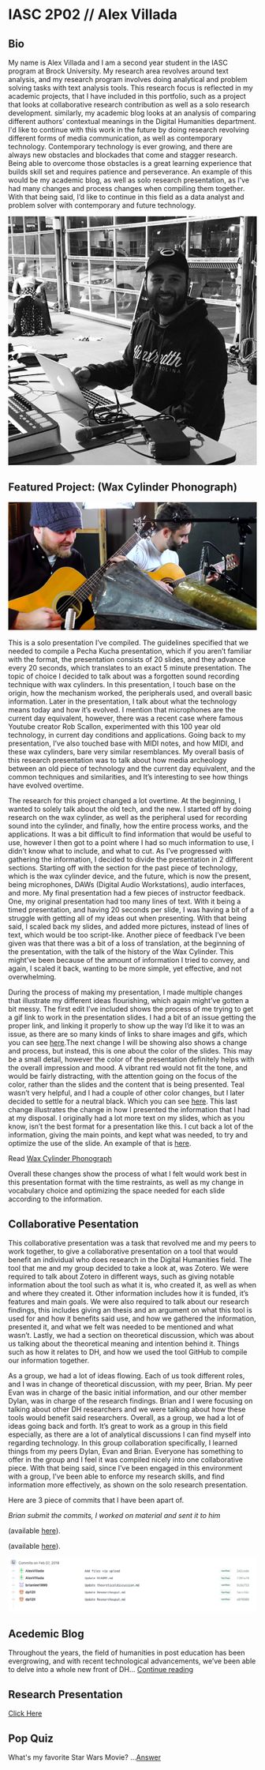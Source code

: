 # IASC 2P02 // Alex Villada

## Bio

My name is Alex Villada and I am a second year student in the IASC program at Brock University. My research area revolves around text analysis, and my research program involves doing analytical and problem solving tasks with text analysis tools. This research focus is reflected in my academic projects, that I have included in this portfolio, such as a project that looks at collaborative research contribution as well as a solo research development. similarly, my academic blog looks at an analysis of comparing different authors’ contextual meanings in the Digital Humanities department. I'd like to continue with this work in the future by doing research revolving different forms of media communication, as well as contemporary technology. Contemporary technology is ever growing, and there are always new obstacles and blockades that come and stagger research. Being able to overcome those obstacles is a great learning experience that builds skill set and requires patience and perseverance. An example of this would be my academic blog, as well as solo research presentation, as I’ve had many changes and process changes when compiling them together. With that being said, I’d like to continue in this field as a data analyst and problem solver with contemporary and future technology.

![](images/Me.jpg)

## Featured Project: (Wax Cylinder Phonograph)

![](images/FeaturedPic.png)

This is a solo presentation I’ve compiled. The guidelines specified that we needed to compile a Pecha Kucha presentation, which if you aren’t familiar with the format, the presentation consists of 20 slides, and they advance every 20 seconds, which translates to an exact 5 minute presentation. The topic of choice I decided to talk about was a forgotten sound recording technique with wax cylinders. In this presentation, I touch base on the origin, how the mechanism worked, the peripherals used, and overall basic information. Later in the presentation, I talk about what the technology means today and how it’s evolved. I mention that microphones are the current day equivalent, however, there was a recent case where famous Youtube creator Rob Scallon, experimented with this 100 year old technology, in current day conditions and applications. Going back to my presentation, I’ve also touched base with MIDI notes, and how MIDI, and these wax cylinders, bare very similar resemblances. My overall basis of this research presentation was to talk about how media archeology between an old piece of technology and the current day equivalent, and the common techniques and similarities, and It’s interesting to see how things have evolved overtime.  

The research for this project changed a lot overtime. At the beginning, I wanted to solely talk about the old tech, and the new. I started off by doing research on the wax cylinder, as well as the peripheral used for recording sound into the cylinder, and finally, how the entire process works, and the applications. It was a bit difficult to find information that would be useful to use, however I then got to a point where I had so much information to use, I didn’t know what to include, and what to cut. As I’ve progressed with gathering the information, I decided to divide the presentation in 2 different sections. Starting off with the section for the past piece of technology, which is the wax cylinder device, and the future, which is now the present, being microphones, DAWs (Digital Audio Workstations), audio interfaces, and more. My final presentation had a few pieces of instructor feedback. One, my original presentation had too many lines of text. With it being a timed presentation, and having 20 seconds per slide, I was having a bit of a struggle with getting all of my ideas out when presenting. With that being said, I scaled back my slides, and added more pictures, instead of lines of text, which would be too script-like. Another piece of feedback I’ve been given was that there was a bit of a loss of translation, at the beginning of the presentation, with the talk of the history of the Wax Cylinder. This might’ve been because of the amount of information  I tried to convey, and again, I scaled it back, wanting to be more simple, yet effective, and not overwhelming.

During the process of making my presentation, I made multiple changes that illustrate my different ideas flourishing, which again might’ve gotten a bit messy. The first edit I’ve included shows the process of me trying to get a gif link to work in the presentation slides. I had a bit of an issue getting the proper link, and linking it properly to show up the way I’d like it to was an issue, as there are so many kinds of links to share images and gifs, which you can see [here](https://github.com/AlexVillada/IASC-2P02/commit/cb547a874c6bcc10496c04793a7864ae7ae558c9#diff-abdf882c25e08d9ba219fe33f17591fe).The next change I will be showing also shows a change and process, but instead, this is one about the color of the slides. This may be a small detail, however the color of the presentation definitely helps with the overall impression and mood. A vibrant red would not fit the tone, and would be fairly distracting, with the attention going on the focus of the color, rather than the slides and the content that is being presented. Teal wasn’t very helpful, and I had a couple of other color changes, but I later decided to settle for a neutral black. Which you can see [here](https://github.com/AlexVillada/IASC-2P02/commit/45458c7096da2aac039da778cb89204bdebf93d8#diff-abdf882c25e08d9ba219fe33f17591fe). This last change illustrates the change in how I presented the information that I had at my disposal. I originally had a lot more text on my slides, which as you know, isn’t the best format for a presentation like this. I cut back a lot of the information, giving the main points, and kept what was needed, to try and optimize the use of the slide. An example of that is [here](https://github.com/AlexVillada/IASC-2P02/commit/d772ec3be86caadb949c53333ed35fc608a19fd5#diff-abdf882c25e08d9ba219fe33f17591fe). 

Read [Wax Cylinder Phonograph](blog)

Overall these changes show the process of what I felt would work best in this presentation format with the time restraints, as well as my change in vocabulary choice and optimizing the space needed for each slide according to the information.


## Collaborative Pesentation

This collaborative presentation was a task that revolved me and my peers to work together, to give a collaborative presentation on a tool that would benefit an individual who does research in the Digital Humanities field. The tool that me and my group decided to take a look at, was Zotero. We were required to talk about Zotero in different ways, such as giving notable information about the tool such as what it is, who created it, as well as when and where they created it. Other information includes how it is funded, it’s features and main goals. We were also required to talk about our research findings, this includes giving an thesis and an argument on what this tool is used for and how it benefits said use, and how we gathered the information, presented it, and what we felt was needed to be mentioned and what wasn’t. Lastly, we had a section on theoretical discussion, which was about us talking about the theoretical meaning and intention behind it. Things such as how it relates to DH, and how we used the tool GitHub to compile our information together.

As a group, we had a lot of ideas flowing. Each of us took different roles, and I was in change of theoretical discussion, with my peer, Brian. My peer Evan was in charge of the basic initial information, and our other member Dylan, was in charge of the research findings. Brian and I were focusing on talking about other DH researchers and we were talking about how these tools would benefit said researchers. Overall, as a group, we had a lot of ideas going back and forth. It’s great to work as a group in this field especially, as there are a lot of analytical discussions I can find myself into regarding technology. In this group collaboration specifically, I learned things from my peers Dylan, Evan and Brian. Everyone has something to offer in the group and I feel it was compiled nicely into one collaborative piece. With that being said, since I’ve been engaged in this environment with a group, I’ve been able to enforce my research skills, and find information more effectively, as shown on the solo research presentation. 

Here are 3 piece of commits that I have been apart of. 

*Brian submit the commits, I worked on material and sent it to him*

(available [here](https://github.com/IascAtBrock/IASC-2P02-TeamPresentations/commit/ec1b9cb5f74ec8272749826f964ae5adfe146bb1#diff-263c9d16322b91363cd286714e70dc9f)).

(available [here](https://github.com/IascAtBrock/IASC-2P02-TeamPresentations/commit/15f6d5539423d1b91035ae42ac1de7812b8cff58#diff-263c9d16322b91363cd286714e70dc9f)).

![](images/Collaboration.png)



## Acedemic Blog

Throughout the years, the field of humanities in post education has been evergrowing, and with recent technological advancements, we’ve been able to delve into a whole new front of DH... [Continue reading](blog)


## Research Presentation
[Click Here](https://alexvillada.github.io/IASC-2P02/reveal/index.html)



## Pop Quiz

What's my favorite Star Wars Movie?
...[Answer](images/star-wars-episode-3-revenge-of-the-sith-poster-4[1].jpg)
